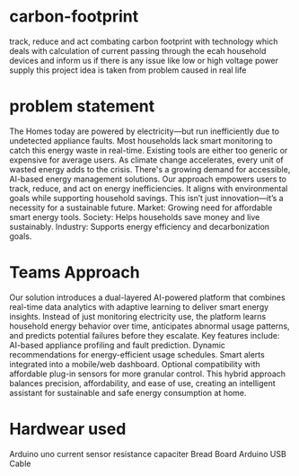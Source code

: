 # carbon-footprint
track, reduce and act combating carbon footprint with technology which deals with calculation of current passing through the ecah household devices and inform us if there is any issue like low or high voltage power supply this project idea is taken from problem caused in real life
# problem statement 
The Homes today are powered by electricity—but run inefficiently due to undetected appliance faults.
Most households lack smart monitoring to catch this energy waste in real-time.
Existing tools are either too generic or expensive for average users.
As climate change accelerates, every unit of wasted energy adds to the crisis.
There's a growing demand for accessible, AI-based energy management solutions.
Our approach empowers users to track, reduce, and act on energy inefficiencies.
It aligns with environmental goals while supporting household savings.
This isn’t just innovation—it’s a necessity for a sustainable future.
Market: Growing need for affordable smart energy tools.
Society: Helps households save money and live sustainably.
Industry: Supports energy efficiency and decarbonization goals.
# Teams Approach
Our solution introduces a dual-layered AI-powered platform that combines real-time data analytics with adaptive learning to deliver smart energy insights.
Instead of just monitoring electricity use, the platform learns household energy behavior over time, anticipates abnormal usage patterns, and predicts potential failures before they escalate.
Key features include:
AI-based appliance profiling and fault prediction.
Dynamic recommendations for energy-efficient usage schedules.
Smart alerts integrated into a mobile/web dashboard.
Optional compatibility with affordable plug-in sensors for more granular control.
This hybrid approach balances precision, affordability, and ease of use, creating an intelligent assistant for sustainable and safe energy consumption at home.
# Hardwear used 
Arduino uno
current sensor
resistance
capaciter
Bread Board
Arduino USB Cable
